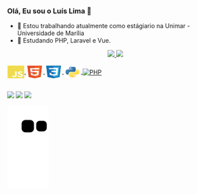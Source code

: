 ### Olá, Eu sou o Luís Lima 👋
- 🔭 Estou trabalhando atualmente como estágiario na Unimar - Universidade de Marília
- 🌱 Estudando PHP, Laravel e Vue.
<!-- Github Stats -->
<div align="center">
  <a href="https://github.com/Lueasyx">
  <img height="180em" src="https://github-readme-stats.vercel.app/api?username=Lueasyx&show_icons=true&theme=dracula&include_all_commits=true&count_private=true"/>
  <img height="180em" src="https://github-readme-stats.vercel.app/api/top-langs/?username=Lueasyx&layout=compact&langs_count=7&theme=dracula"/>
</div>
<!-- Linguagens de programação -->
<div style="display: inline_block"><br>
  <img align="center" alt="Javascrip" height="30" width="40" src="https://raw.githubusercontent.com/devicons/devicon/master/icons/javascript/javascript-plain.svg">
  <img align="center" alt="HTML" height="30" width="40" src="https://raw.githubusercontent.com/devicons/devicon/master/icons/html5/html5-original.svg">
  <img align="center" alt="CSS" height="30" width="40" src="https://raw.githubusercontent.com/devicons/devicon/master/icons/css3/css3-original.svg">
  <img align="center" alt="Python" height="30" width="40" src="https://raw.githubusercontent.com/devicons/devicon/master/icons/python/python-original.svg">
  <img align="center" alt="PHP" height="30" width="40" src="https://cdn.jsdelivr.net/gh/devicons/devicon/icons/php/php-plain.svg">
</div>
  
  ##
  
<div>
  <a href="https://www.instagram.com/luisrduardo/" target="_blank"><img src="https://img.shields.io/badge/-Instagram-%23E4405F?style=for-the-badge&logo=instagram&logoColor=white" target="_blank"></a>
  <a href = "mailto:santana.dudu10@hotmail.com"><img src="https://img.shields.io/badge/-Gmail-%23333?style=for-the-badge&logo=gmail&logoColor=white" target="_blank"></a>
  <a href="https://www.linkedin.com/in/luis-eduardo-lima/" target="_blank"><img src="https://img.shields.io/badge/-LinkedIn-%230077B5?style=for-the-badge&logo=linkedin&logoColor=white" target="_blank"></a> 
  
![Snake animation](https://github.com/Lueasyx/Lueasyx/blob/output/github-contribution-grid-snake.svg)
<div/>

